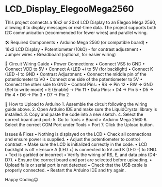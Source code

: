 # LCD_Display_ElegooMega2560
This project connects a 16x2 or 20x4 LCD Display to an Elegoo Mega 2560, allowing it to display messages or real-time data. The project supports both I2C communication (recommended for fewer wires) and parallel wiring.


🛠️ Required Components
	•	Arduino Mega 2560 (or compatible board)
	•	16x2 LCD Display
	•	Potentiometer (10kΩ) - for contrast adjustment
	•	Jumper wires
	•	Breadboard (optional, for easier wiring)



 🔌 Circuit Wiring Guide
	•	Power Connections:
	•	Connect VSS to GND
	•	Connect VDD to 5V
	•	Connect A (LED +) to 5V (for backlight)
	•	Connect K (LED -) to GND
	•	Contrast Adjustment:
	•	Connect the middle pin of the potentiometer to V0
	•	Connect one side of the potentiometer to 5V
	•	Connect the other side to GND
	•	Control Pins:
	•	RS → Pin 12
	•	RW → GND (Set to write mode)
	•	E (Enable) → Pin 11
	•	Data Pins:
	•	D4 → Pin 5
	•	D5 → Pin 4
	•	D6 → Pin 3
	•	D7 → Pin 2




🚀 How to Upload to Arduino
	1.	Assemble the circuit following the wiring guide above.
	2.	Open Arduino IDE and make sure the LiquidCrystal library is installed.
	3.	Copy and paste the code into a new sketch.
	4.	Select the correct board and port:
	5.	Go to Tools > Board > Arduino Mega 2560
	6.	Select the correct COM Port under Tools > Port
	7.	Click the Upload button.


 
 Issues & Fixes
	•	Nothing is displayed on the LCD
	•	Check all connections and ensure power is supplied.
	•	Adjust the potentiometer to control contrast.
	•	Make sure the LCD is initialized correctly in the code.
	•	LCD backlight is off
	•	Ensure A (LED +) is connected to 5V and K (LED -) to GND.
	•	Text is garbled or incorrect
	•	Verify the wiring of RS, E, and data pins (D4-D7).
	•	Ensure the correct board and port are selected before uploading.
	•	Upload fails or serial port is not detected
	•	Check that the USB cable is properly connected.
	•	Restart the Arduino IDE and try again.

 
Happy Coding😊
